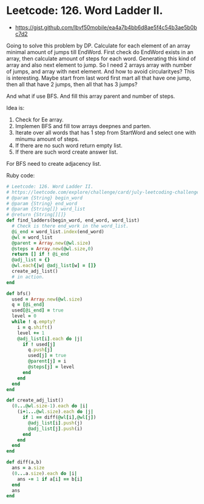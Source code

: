 # Leetcode: 126. Word Ladder II.

- https://gist.github.com/lbvf50mobile/ea4a7b4bb6d8ae5f4c54b3ae5b0bc7d2
 
Going to solve this problem by DP. Calculate for each element of an array minimal amount of jumps till EndWord. First check do EndWord exists in an array, then calculate amount of steps for each word. Generating this kind of array and also next element to jump.  So I need 2 arrays array with number of jumps, and array with next element. And how to avoid circularityes? This is interesting. Maybe start from last word first mart all that have one jump, then all that have 2 jumps, then all that has 3 jumps?

And what if use BFS. And fill this array parent and number of steps. 

Idea is: 

1) Check for Ee array.  
2) Implemen BFS and fill tow arrays deepnes and parten.  
3) Iterate over all words that has 1 step from StartWord and select one with minumu amount of steps.  
4) If there are no such word return empty list.  
5) If there are such word create answer list.  

For BFS need to create adjacency list.

Ruby code:
```Ruby
# Leetcode: 126. Word Ladder II.
# https://leetcode.com/explore/challenge/card/july-leetcoding-challenge-2021/611/week-4-july-22nd-july-28th/3825/
# @param {String} begin_word
# @param {String} end_word
# @param {String[]} word_list
# @return {String[][]}
def find_ladders(begin_word, end_word, word_list)
  # Check is there end_work in the word_list.
  @i_end = word_list.index(end_word)
  @wl = word_list
  @parent = Array.new(@wl.size)
  @steps = Array.new(@wl.size,0)
  return [] if ! @i_end
  @adj_list = {}
  @wl.each{|w| @adj_list[w] = []}
  create_adj_list()
  # in action. 
end

def bfs()
  used = Array.new(@wl.size)
  q = [@i_end]
  used[@i_end] = true
  level = 0
  while ! q.empty?
    i = q.shift()
    level += 1
    @adj_list[i].each do |j|
      if ! used[j]
        q.push[j]
        used[j] = true
        @parent[j] = i
        @steps[j] = level
      end
    end
  end
end

def create_adj_list()
  (0...@wl.size-1).each do |i|
    (i+1...@wl.size).each do |j|
      if 1 == diff(@wl[i],@wl[j])
        @adj_list[i].push(j)
        @adj_list[j].push(i)
      end
    end
  end
end

def diff(a,b)
  ans = a.size
  (0...a.size).each do |i|
    ans -= 1 if a[i] == b[i]
  end
  ans
end
```
